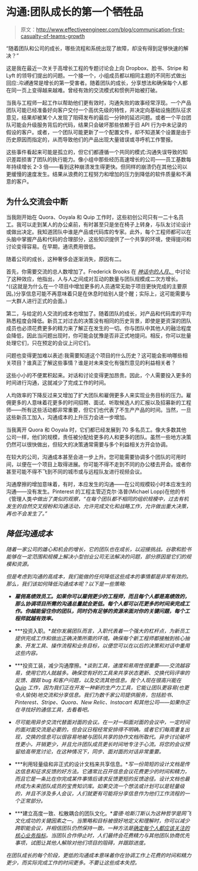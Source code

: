 # 沟通:团队成长的第一个牺牲品

> 原文：<http://www.effectiveengineer.com/blog/communication-first-casualty-of-teams-growth>

“随着团队和公司的成长，哪些流程和系统出现了故障，却没有得到足够快速的解决？”

这是我在最近一次关于高增长工程的专题讨论会上向 Dropbox、脸书、Stripe 和 Lyft 的领导们提出的问题。一个接一个，小组成员都以相同主题的不同形式做出回应:*沟通*通常是增长的第一受害者。随着团队的成长，分享想法和确保每个人都在同一页上变得越来越难。曾经有效的交流模式和惯例开始被打破。

当我与工程师一起工作以帮助他们更有效时，沟通失败的故事经常浮现。一个产品团队可能已经准备好向客户交付一个高优先级的特性，并决定向基础设施团队征求意见，结果却被某个人发现了阻碍发布的最后一分钟的延迟问题。或者一个平台团队可能会升级服务背后的代码，结果只会破坏那些依赖于旧 API 行为中未记录的假设的客户。或者，一个团队可能更新了一个配置文件，却不知道某个设置是由于历史原因而指定的，从而导致他们的产品出现大量错误或寻呼机工作警报。

这些事件看起来可能是孤立的，但它们都遵循一个共同的模式:沟通失误导致的知识差距损害了团队的执行能力。像小组中那些经历高速增长的公司——员工基数每年持续增长 2-3 倍——看到这种崩溃发生得更快。但同样的崩溃仍在其他公司以更缓慢的速度发生。结果从浪费的工程努力和增加的压力到降低的软件质量和不满意的客户。

## 为什么交流会中断

当我刚开始在 Quora、Ooyala 和 Quip 工作时，这些初创公司只有一二十名员工。我可以走到某人的办公桌前，有时甚至只是坐在椅子上转身，与队友讨论设计或做出决定。我知道团队中谁是产品或代码库的专家。此外，每个工程师都可以在头脑中掌握产品和代码的合理部分，这些知识提供了一个共享的环境，使得提问和讨论变得容易。在早期，通讯费用很低。

随着公司的成长，这种奢侈会逐渐消失，原因有二。

首先，你需要交流的总人数增加了。Frederick Brooks 在 [*神话中的人月、*](http://www.amazon.com/Mythical-Man-Month-Software-Engineering-Anniversary/dp/0201835959?tag=theeffeengi-20) 中讨论了这种效应，他指出，人与人之间成对互动的数量与团队规模成二次方增长。^((这就是为什么在一个项目中增加更多的人员通常无助于项目更快完成的主要原因。)分享信息可能不再意味着只是在休息时给别人提个醒；实际上，这可能需要与一大群人进行正式的会面。)

第二，与给定的人交流的成本也增加了。随着团队的成长，对产品和代码库的平均熟悉程度会降低。新员工对过去的决策没有相同的历史背景，即使是更资深的团队成员也必须花费更多的精力来了解正在发生的一切。你与团队中其他人的融洽程度会降低，因此当问题出现时，你可能会犹豫是否非正式地提问。相反，你可以批量处理它们，只在预定的会议上问它们。

问题也变得更加难以表述:我需要知道这个项目的什么历史？这可能会影响哪些相关项目？谁真正了解这些事情？谁是对未来变化有强烈意见的利益相关者？

这些小小的不便累积起来。对话和讨论变得更加昂贵。因此，个人需要投入更多的时间进行沟通，这就减少了完成工作的时间。

人均效率的下降反过来又增加了扩大团队和雇佣更多人来实现业务目标的压力。雇佣更多的人意味着花更多的时间招聘、面试、听取候选人的汇报以及招募新的工程师——所有这些活动都非常重要，但它们也代表了不生产产品的时间。当然，一旦这些新员工加入，沟通成本的上升压力会进一步增加。

当我离开 Quora 和 Ooyala 时，它们都已经发展到 70 多名员工。像大多数其他公司一样，他们的规模，责任被分配给更多的人和更多的团队。虽然一些地方决策仍然可以很快做出，但较大的决策通常需要与多个利益相关方开会协调。

在较大的公司，沟通成本甚至会进一步上升。您可能需要协调多个团队的可用时间，以便在一个项目上取得进展。你可能不得不走到不同的办公楼去开会。或者你甚至可能不得不飞到不同的城市或与远程队友进行视频会议。

沟通摩擦的增加意味着，有时，本应发生的沟通——在公司规模较小时本应发生的沟通——没有发生。Pinterest 的工程主管迈克尔·洛普(Michael Lopp)在他的书《管理人类[](http://www.amazon.com/Managing-Humans-Humorous-Software-Engineering/dp/1430243147?tag=theeffeengi-20)*中做出了类似的观察，“在每个团队都不相同的组织规模中，过去有机发生的自然交叉授粉和沟通活动，允许完成文化和战略工作，允许做出重大决策，再也不会发生了。”*

## *降低沟通成本*

*随着一家公司的雄心和机会的增长，它的团队也在成长，以迎接挑战。谷歌和脸书能够在一定范围和规模上解决小型创业公司无法解决的问题，部分原因是它们的规模和资源。*

*但是考虑到沟通的高成本，我们能做的任何降低这些成本的事情都是非常有效的。那么，我们该如何降低沟通成本呢？以下是一些策略:*

*   ***雇佣高绩效员工。如果你可以雇佣更少的工程师，而且每个人都是高绩效的，那么协调项目所需的沟通总量就会更低。每个人都可以花更多的时间来完成工作。你越能留住你的团队，同时仍有足够的资源来面对你的关键问题，每个工程师就越有效率。***

*   ***投资入职。**就你发展团队而言，入职代表着一个强大的杠杆点，为新员工提供完成工作和做出正确决策所需的环境。确保每个新工程师都接触到核心抽象、开发工具、操作流程和业务目标，以便您可以在以后的决策和对话中重用这些内容。*

*   ***投资工装，减少沟通摩擦。**谈到工具，速度和易用性很重要——交流越容易，使用它的人就越多。确保您有好的工具来共享状态更新、交换代码评审的反馈、跟踪 bug 和客户问题，以及交流其他信息。我个人现在很高兴能在 [Quip](http://quip.com/) 工作，因为我们正在开发一种新的生产力工具，它能让团队更容易(也更令人愉快)地交流和分享信息。我们为数千家公司提供服务，包括脸书、Pinterest、Stripe、Quora、New Relic、Instacart 和其他公司——如果你正在寻找好的通信工具，去看看吧。*

*   *尽可能用异步交流代替面对面的会议。在一对一和面对面的会议中，一定时间的面对面交流是必要的，但会议日程经常安排得不明确。或者它们每周重复出现，交换的信息可以很容易地被与团队共享的协作文档所取代。异步讨论破坏性更小，开销更少，并且允许团队成员更长时间地专注于心流。将您的会议预留给高带宽讨论，在这种情况下，同步、面对面的对话非常重要。*

*   ***利用轻量级和非正式的设计文档来共享信息。**写一份简短的设计文档是传达信息和征求反馈的好方法。它通常比召开信息会议花费更少的时间和精力，而且它是一条比在你完成某件事情后请求反馈更短的反馈途径。设计文档也最终成为未来团队成员的宝贵知识库。如果交流一个想法或计划可以是轻量级的，并且不涉及多人会议，人们就更有可能将分享信息作为他们工作流程的一个正常部分。*

*   ***建立高度一致、松散耦合的团队文化。**雷德·哈斯汀斯认为这种哲学是网飞文化成功的关键因素之一。当策略和目标被很好地定义和理解时，你可以减少跨职能会议，并相信团队仍然保持一致。一种方法是[确定每个人都应该关注的核心业务指标](/blog/pick-the-right-metric-to-incentivize-desired-behavior)。当团队合作停止时，人们最终会花费精力与其他团队协商优先事项，试图让其他人解除对他们项目的阻碍，并跟踪进度。*

*在团队成长的每个阶段，更低的沟通成本意味着你在协调工作上花费的时间和精力更少，而实际完成工作的时间更多。不要让这些成本失控。*